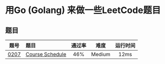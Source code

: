 # 用Go (Golang) 来做一些LeetCode题目


## 题目

|题号|题目|通过率|难度|运行时间|
|:-:|:-|:-: | :-: | :-: |
|[0207](https://leetcode-cn.com/problems/course-schedule/)| [Course Schedule](./0207.course-schedule/course-schedule.go)|46%|Medium|12ms|